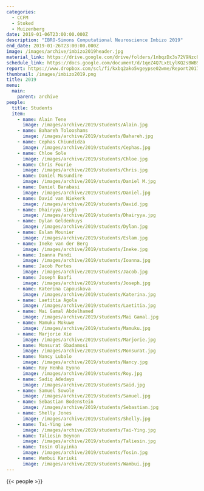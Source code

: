 ```yaml
---
categories:
  - CCFM
  - Stoked
  - Muizenberg
date: 2019-01-06T23:00:00.000Z
description: "IBRO-Simons Computational Neuroscience Imbizo 2019"
end_date: 2019-01-26T23:00:00.000Z
image: /images/archive/imbizo2019header.jpg
material_link: https://drive.google.com/drive/folders/1nbqzDx3s72V9Nzc0RTJrNU7G8CjkrTnt
schedule_link: https://docs.google.com/document/d/1qeZ4Q7LxELylKQ2sBWB91pQX6XKZqUcvCzib7RwiSuE?usp=sharing
report: https://www.dropbox.com/scl/fi/kxbq2ako5vgeypse02wme/Report2017-2019.pdf?rlkey=0d7qp7dsl086dan6wg25i8wft&dl=0
thumbnail: /images/imbizo2019.png
title: 2019
menu:
  main:
    parent: archive
people:
  title: Students
  item:
    - name: Alain Tene
      image: /images/archive/2019/students/Alain.jpg
    - name: Bahareh Tolooshams
      image: /images/archive/2019/students/Bahareh.jpg
    - name: Cephas Chiundidza
      image: /images/archive/2019/students/Cephas.jpg
    - name: Chloe Sole
      image: /images/archive/2019/students/Chloe.jpg
    - name: Chris Fourie
      image: /images/archive/2019/students/Chris.jpg
    - name: Daniel Musundire
      image: /images/archive/2019/students/Daniel M.jpg
    - name: Daniel Barabasi
      image: /images/archive/2019/students/Daniel.jpg
    - name: David van Niekerk
      image: /images/archive/2019/students/David.jpg
    - name: Dhairyya Singh
      image: /images/archive/2019/students/Dhairyya.jpg
    - name: Dylan Geldenhuys
      image: /images/archive/2019/students/Dylan.jpg
    - name: Eslam Mounier
      image: /images/archive/2019/students/Eslam.jpg
    - name: Ineke van der Berg
      image: /images/archive/2019/students/Ineke.jpg
    - name: Ioanna Pandi
      image: /images/archive/2019/students/Ioanna.jpg
    - name: Jacob Portes
      image: /images/archive/2019/students/Jacob.jpg
    - name: Joseph Baafi
      image: /images/archive/2019/students/Joseph.jpg
    - name: Katerina Capouskova
      image: /images/archive/2019/students/Katerina.jpg
    - name: Laetitia Agola
      image: /images/archive/2019/students/Laetitia.jpg
    - name: Mai Gamal Abdelhamed
      image: /images/archive/2019/students/Mai Gamal.jpg
    - name: Mamuku Mokuwe
      image: /images/archive/2019/students/Mamuku.jpg
    - name: Marjorie Xie
      image: /images/archive/2019/students/Marjorie.jpg
    - name: Monsurat Gbadamosi
      image: /images/archive/2019/students/Monsurat.jpg
    - name: Nancy Lubalo
      image: /images/archive/2019/students/Nancy.jpg
    - name: Roy Henha Eyono
      image: /images/archive/2019/students/Roy.jpg
    - name: Sadiq Adedayo
      image: /images/archive/2019/students/Said.jpg
    - name: Samuel Sowole
      image: /images/archive/2019/students/Samuel.jpg
    - name: Sebastian Bodenstein
      image: /images/archive/2019/students/Sebastian.jpg
    - name: Shelly Jones
      image: /images/archive/2019/students/Shelly.jpg
    - name: Tai-Ying Lee
      image: /images/archive/2019/students/Tai-Ying.jpg
    - name: Taliesin Beynon
      image: /images/archive/2019/students/Taliesin.jpg
    - name: Tosin Olayinka
      image: /images/archive/2019/students/Tosin.jpg
    - name: Wambui Kariuki
      image: /images/archive/2019/students/Wambui.jpg
---
```

<!--more-->
{{< people >}}
